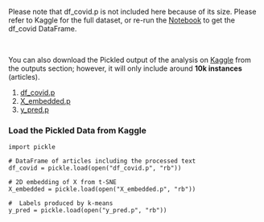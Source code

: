 Please note that df_covid.p is not included here because of its size. Please refer to Kaggle for the full dataset, or re-run the [Notebook](https://github.com/MaksimEkin/COVID19-Literature-Clustering/blob/master/COVID19_literature_clustering.ipynb) to get the df_covid DataFrame.

<br>

You can also download the Pickled output of the analysis on [Kaggle](https://www.kaggle.com/maksimeren/covid-19-literature-clustering/comments) from the outputs section; however, it will only include around **10k instances** (articles).

 1. [df_covid.p](https://www.kaggleusercontent.com/kf/32137682/eyJhbGciOiJkaXIiLCJlbmMiOiJBMTI4Q0JDLUhTMjU2In0..PkX-KF-EVwOH4-Mq4UpYuA.FX2-UGYzKVAspBw1TDLxvc7Fbmy7E6uEV3WfOIZOM6yz-0ur5KBsmXWIaVIe5nf7pX9AD8bymoh89naiYQwx2e0vUxAtEOTAZtSt_fav1uvb06SFdhLR8Ltwr9cquw0ZgRhoPBvCy7AwQo5F_PN9Pdp9FYutIC7BSPi9Y2ms_qQNjSfz5A29fzaQNOQgxNJGFsAK2UDs5W9D4Fun6RfMckdZ0u49RAEQZkdgFgN3ENTn1c1KlMjuUWm2VeWv2lFjYpzKCJz8sGS3jVdIokUK-y3WzWGELkLjjPE1ls0Ct-umJkzIW5quWKdJEEd_PFzn0r0AensKfby12dcM7owwK2kbVdZbBfXi9r49y_BSkxcnSNL5kUm4J_ewnWNCQnP7v8pDVAygVqb35zbiFPsG2JWpE5WNyypDLCTFdnj7dOxp_DWmz4AEuZToiUKZPYkDnvov6hONVDbRQZv8uTJzWrVzXNx-w_I1f2inscsy8vbv0-Kw5XmUQe3hzLvJCnsFl3xjpAwWdk9W0aVf_e08NK-d9xn1YcCdtTjvqWHIs3tZdKWZWFe6NcO6-lAujUeTniGkUnyeURN6TjZ4jLdTwHuw8_M_tONUkFlxMhqgzAeS2RHUjEeU4v3DgGOSvhYtdXnoC_hTWIBm-ZtzWb48orqREGnEZlkshX8JqEb7-A4.wZ1cqG8_9IHSjhIcuJ-adQ/df_covid.p)
 2. [X_embedded.p](https://www.kaggleusercontent.com/kf/32137682/eyJhbGciOiJkaXIiLCJlbmMiOiJBMTI4Q0JDLUhTMjU2In0..GRBFb5y7GjQ6XtsSiecuSQ.2v_zPu3WcC4l4u3CAW6RAGdDSioAnJJvnP3vwNTqbpgTgdEnGXxzUGWw1p5RZ5ktw-mG29sPtaMt0mPq2aGy_70p9MNhiiMbpPnONC4LVYsSsNJWsjrS_-qP3jZaBCOT-kDQy2OaII89HOrox3FiilAQYd6RNOxoJxbfycQp9KSwo-X-KG9BZAlsBU6GYi5KVmYbsVG4lE_kfVu0zmow-FnnT_Mb5lrwwnj_uYrEaRUz2tCPa0VlcccVNE2zEMya1ySyPIcbKO3UYlTmCyPc0KcFoWiCIRieEqPx41TbyQRQ5974GNMNac8q0jD10mNl2xtjuZivVB4igZRTyniPrhYrkAhw6USokDOb6J3OmxfE6RL4PG-0unoKO2sIOGjGqhmdPQ058v7hNHfjA6jgah3tOp82s0MVBev9n-JwOYgJzJcb_IHAtHT1QIHskN2RQT2J7Daz_s8v-QTwRrRYr_C7-Kqq9omkLhPNa5BUBodppG1jdtdPSH5GBqm1O9Yo4zDB1jrdP8feQq_rs4V5wSuboBMSDD1SBnqiugW2S7_6bC6UaErL1Jatg8tF6JNN4hx75xjYhxy9-0vDDNcjHqDNXNSIAuhhCP06BdgXvHQnviuGmsUhXj6HnPh7T1I0JoXD-CWL_XFZSdpDnOc9ESxsUTYrQ0hTXb8NGiNJ0HI.aG6vAUELFXnmppeflb440Q/X_embedded.p)
 3. [y_pred.p](https://www.kaggleusercontent.com/kf/32137682/eyJhbGciOiJkaXIiLCJlbmMiOiJBMTI4Q0JDLUhTMjU2In0..95snzFCMtfTt8jPTGYWtsw.XrmWj7fwfiEr6hZyhvk8OSkvW9ICTBNmap6f1UIO2kif45i0AeXb_VNofNo1Myv6X0GDjtUVKuj16YDHMNvNMyPcIfWNTFghrZeTip5HT03AFCjtpshhyp5E6khQrX_R11mwc0AksBS_FaXPoDBYF_SqXhFyrQ9PbIeiw4UKYYx-slKpuHWF-f2pXIn4iC5ro4fyU7MywrUDbgBEcEn4nRZdMmouMuTD7dhlM9fKbSDexHFlTy16WbIv3uzpj4IQ15ij0NrnRXshXicoUE-rwDci_6e5J5kBOdCz6DuZCSdSF3j2Vr6vkaAbHWECVkOPvlmj3RvfKl_ltY2wAHofX_u9tIbLU30BET_Ti9yBdG1b4cg5ADZkMW2j39cs5F5KtjFojvkCACb6KRT4JquERdm7KCbmWaQcXpymjO2Afl96BQ4I3QWpJvPdPHHEM_nFQZdRFtQlJE2LsFJylpu-o46Mfry3wpMV3J8kMjX4uCnzTY2ANl0PB8rb6zpzrUkE1IZWmXZF75OiK0-HQ9UQEeewCXYeOV6KaMeK2EnUhBE5K9kLWo8OQJ9BJo99wINxW4jyhc39QjvWnUhe5nxCnxcEKSGN740fT-2iZcEJEBXD3Q5uxF1aUVEZYq7bFzOnaTNWSvOMZUoihszhHR-K4-r1bBOa94BVHzP5Yar_BZ8._Bk5UDFpcx6uIVlziZ0WrQ/y_pred.p)

### Load the Pickled Data from Kaggle

    import pickle
    
    # DataFrame of articles including the processed text
    df_covid = pickle.load(open("df_covid.p", "rb"))
    
    # 2D embedding of X from t-SNE
    X_embedded = pickle.load(open("X_embedded.p", "rb"))
    
    #  Labels produced by k-means
    y_pred = pickle.load(open("y_pred.p", "rb"))





